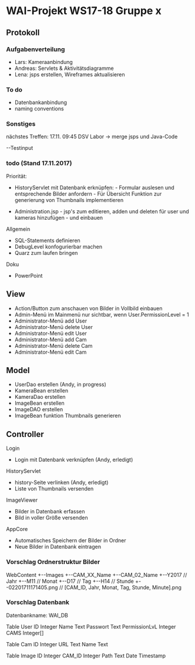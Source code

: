 # WAI-Projekt WS17-18 Gruppe x

## Protokoll

### Aufgabenverteilung
- Lars: Kameraanbindung
- Andreas: Servlets & Aktivitätsdiagramme
- Lena: jsps erstellen, Wireframes aktualisieren

### To do
- Datenbankanbindung
- naming conventions

### Sonstiges
nächstes Treffen: 17.11. 09:45 DSV Labor
-> merge jsps und Java-Code

--Testinput



### todo (Stand 17.11.2017)

Priorität:
- HistoryServlet mit Datenbank erknüpfen: 
      - Formular auslesen und entsprechende Bilder anfordern
      - Für Übersicht Funktion zur generierung von Thumbnails implementieren
      
- Administration.jsp
      - jsp's zum editieren, adden und deleten für user und kameras hinzufügen
      - und einbauen


Allgemein
- SQL-Statements definieren
- DebugLevel konfogurierbar machen
- Quarz zum laufen bringen

Doku
- PowerPoint

## View
- Action/Button zum anschauen von Bilder in Vollbild einbauen
- Admin-Menü im Mainmenü nur sichtbar, wenn User.PermissionLevel = 1 
- Administrator-Menü add User
- Administrator-Menü delete User
- Administrator-Menü edit User
- Administrator-Menü add Cam
- Administrator-Menü delete Cam
- Administrator-Menü edit Cam

## Model
- UserDao erstellen (Andy, in progress)
- KameraBean erstellen
- KameraDao erstellen
- ImageBean erstellen
- ImageDAO erstellen
- ImageBean funktion Thumbnails generieren



## Controller
Login
- Login mit Datenbank verknüpfen (Andy, erledigt)

HistoryServlet
- history-Seite verlinken (Andy, erledigt)
- Liste von Thumbnails versenden

ImageViewer
- Bilder in Datenbank erfassen
- Bild in voller Größe versenden

AppCore
- Automatisches Speichern der Bilder in Ordner
- Neue Bilder in Datenbank eintragen







### Vorschlag Ordnerstruktur Bilder
WebContent
+--Images
  +--CAM_XX_Name
  +--CAM_02_Name
    +--Y2017                      // Jahr
      +--M11                      // Monat
        +--D17                    // Tag
          +--H14                  // Stunde
            +--02201711171405.png // [CAM_ID, Jahr, Monat, Tag, Stunde, Minute].png
            
            
 ### Vorschlag Datenbank
 Datenbankname: WAI_DB
 
 Table User
 ID             Integer
 Name           Text
 Passwort       Text
 PermissionLvL  Integer
 CAMS           Integer[]
 
 Table Cam
 ID     Integer
 URL    Text
 Name   Text
 
 Table Image
 ID     Integer
 CAM_ID Integer
 Path   Text
 Date   Timestamp
 
 
 
 
 
